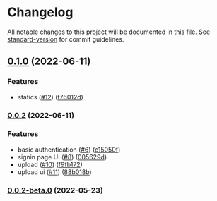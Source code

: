 # Changelog

All notable changes to this project will be documented in this file. See [standard-version](https://github.com/conventional-changelog/standard-version) for commit guidelines.

## [0.1.0](https://github.com/YuJianghao/imageur/compare/v0.0.2...v0.1.0) (2022-06-11)


### Features

* statics ([#12](https://github.com/YuJianghao/imageur/issues/12)) ([f76012d](https://github.com/YuJianghao/imageur/commit/f76012d06f6f44ff8ead19026ae0413c820fb828))

### [0.0.2](https://github.com/YuJianghao/imageur/compare/v0.0.2-beta.0...v0.0.2) (2022-06-11)


### Features

* basic authentication ([#6](https://github.com/YuJianghao/imageur/issues/6)) ([c15050f](https://github.com/YuJianghao/imageur/commit/c15050f52dbee151ad7f8f2992ab2f6266b5ed90))
* signin page UI ([#8](https://github.com/YuJianghao/imageur/issues/8)) ([005629d](https://github.com/YuJianghao/imageur/commit/005629d5d9921d8e0db8beb67cb2e533d30057b6))
* upload ([#10](https://github.com/YuJianghao/imageur/issues/10)) ([f9fb172](https://github.com/YuJianghao/imageur/commit/f9fb172144b7faeb9cd541ebdb9dbf988d6d0baa))
* upload ui ([#11](https://github.com/YuJianghao/imageur/issues/11)) ([88b018b](https://github.com/YuJianghao/imageur/commit/88b018b02485adc1d705e6d91cbd3dd9bf3ec52b))

### [0.0.2-beta.0](https://github.com/YuJianghao/imageur/compare/v0.0.1...v0.0.2-beta.0) (2022-05-23)
